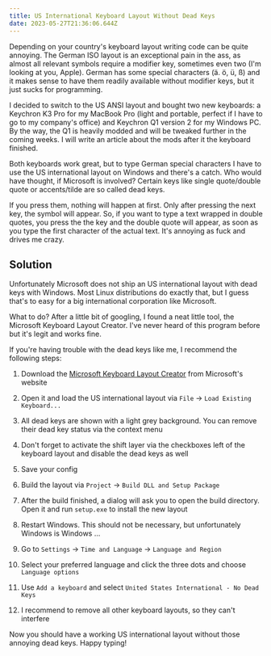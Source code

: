 ```yaml
---
title: US International Keyboard Layout Without Dead Keys
date: 2023-05-27T21:36:06.644Z
---
```

Depending on your country's keyboard layout writing code can be quite annoying. The German ISO layout is an exceptional pain in the ass, as almost all relevant symbols require a modifier key, sometimes even two (I'm looking at you, Apple). German has some special characters (ä. ö, ü, ß) and it makes sense to have them readily available without modifier keys, but it just sucks for programming.

I decided to switch to the US ANSI layout and bought two new keyboards: a Keychron K3 Pro for my MacBook Pro (light and portable, perfect if I have to go to my company's office) and Keychron Q1 version 2 for my Windows PC. By the way, the Q1 is heavily modded and will be tweaked further in the coming weeks. I will write an article about the mods after it the keyboard finished.

Both keyboards work great, but to type German special characters I have to use the US international layout on Windows and there's a catch. Who would have thought, if Microsoft is involved? Certain keys like single quote/double quote or accents/tilde are so called dead keys.

If you press them, nothing will happen at first. Only after pressing the next key, the symbol will appear. So, if you want to type a text wrapped in double quotes, you press the the key and the double quote will appear, as soon as you type the first character of the actual text. It's annoying as fuck and drives me crazy.

## Solution 

Unfortunately Microsoft does not ship an US international layout with dead keys with Windows. Most Linux distributions do exactly that, but I guess that's to easy for a big international corporation like Microsoft. 

What to do? After a little bit of googling, I found a neat little tool, the Microsoft Keyboard Layout Creator. I've never heard of this program before but it's legit and works fine.

If you're having trouble with the dead keys like me, I recommend the following steps:

1. Download the [Microsoft Keyboard Layout Creator](https://www.microsoft.com/en-us/download/details.aspx?id=102134) from Microsoft's website

2. Open it and load the US international layout via `File` -> `Load Existing Keyboard...` 
3. All dead keys are shown with a light grey background. You can remove their dead key status via the context menu
4. Don't forget to activate the shift layer via the checkboxes left of the keyboard layout and disable the dead keys as well
5. Save your config
6. Build the layout via `Project` -> `Build DLL and Setup Package`
7. After the build finished, a dialog will ask you to open the build directory. Open it and run `setup.exe` to install the new layout
8. Restart Windows. This should not be necessary, but unfortunately Windows is Windows ...
9. Go to `Settings` -> `Time and Language` -> `Language and Region`
10. Select your preferred language and click the three dots and choose `Language options`
11. Use `Add a keyboard` and select `United States International - No Dead Keys`
12. I recommend to remove all other keyboard layouts, so they can't interfere

Now you should have a working US international layout without those annoying dead keys. Happy typing!
